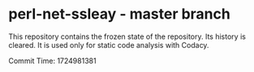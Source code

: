 # perl-net-ssleay - master branch

This repository contains the frozen state of the repository.
Its history is cleared. It is used only for static code
analysis with Codacy.

Commit Time: 1724981381